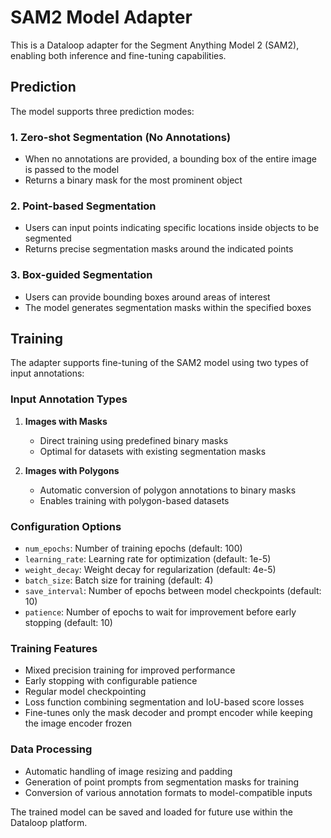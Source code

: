 # SAM2 Model Adapter

This is a Dataloop adapter for the Segment Anything Model 2 (SAM2), enabling both inference and fine-tuning capabilities.

## Prediction

The model supports three prediction modes:

### 1. Zero-shot Segmentation (No Annotations)
- When no annotations are provided, a bounding box of the entire image is passed to the model
- Returns a binary mask for the most prominent object

### 2. Point-based Segmentation
- Users can input points indicating specific locations inside objects to be segmented
- Returns precise segmentation masks around the indicated points

### 3. Box-guided Segmentation
- Users can provide bounding boxes around areas of interest
- The model generates segmentation masks within the specified boxes

## Training

The adapter supports fine-tuning of the SAM2 model using two types of input annotations:

### Input Annotation Types
1. **Images with Masks**
   - Direct training using predefined binary masks
   - Optimal for datasets with existing segmentation masks

2. **Images with Polygons**
   - Automatic conversion of polygon annotations to binary masks
   - Enables training with polygon-based datasets

### Configuration Options
- `num_epochs`: Number of training epochs (default: 100)
- `learning_rate`: Learning rate for optimization (default: 1e-5) 
- `weight_decay`: Weight decay for regularization (default: 4e-5)
- `batch_size`: Batch size for training (default: 4)
- `save_interval`: Number of epochs between model checkpoints (default: 10)
- `patience`: Number of epochs to wait for improvement before early stopping (default: 10)

### Training Features
- Mixed precision training for improved performance
- Early stopping with configurable patience
- Regular model checkpointing
- Loss function combining segmentation and IoU-based score losses
- Fine-tunes only the mask decoder and prompt encoder while keeping the image encoder frozen

### Data Processing
- Automatic handling of image resizing and padding
- Generation of point prompts from segmentation masks for training
- Conversion of various annotation formats to model-compatible inputs

The trained model can be saved and loaded for future use within the Dataloop platform.